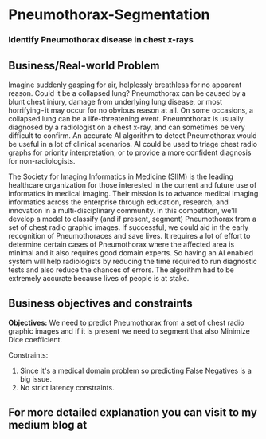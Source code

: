 # Pneumothorax-Segmentation
### Identify Pneumothorax disease in chest x-rays
## Business/Real-world Problem
Imagine suddenly gasping for air, helplessly breathless for no apparent reason. Could it be a collapsed lung?
Pneumothorax can be caused by a blunt chest injury, damage from underlying lung disease, or most horrifying - it may occur for no obvious reason at all. On some occasions, a collapsed lung can be a life-threatening event.
Pneumothorax is usually diagnosed by a radiologist on a chest x-ray, and can sometimes be very difficult to confirm. An accurate AI algorithm to detect Pneumothorax would be useful in a lot of clinical scenarios. AI could be used to triage chest radio graphs for priority interpretation, or to provide a more confident diagnosis for non-radiologists.

The Society for Imaging Informatics in Medicine (SIIM) is the leading healthcare organization for those interested in the current and future use of informatics in medical imaging. Their mission is to advance medical imaging informatics across the enterprise through education, research, and innovation in a multi-disciplinary community.
In this competition, we'll develop a model to classify (and if present, segment) Pneumothorax from a set of chest radio graphic images. If successful, we could aid in the early recognition of Pneumothoraces and save lives.
It requires a lot of effort to determine certain cases of Pneumothorax where the affected area is minimal and it also requires good domain experts. So having an AI enabled system will help radiologists by reducing the time required to run diagnostic tests and also reduce the chances of errors. The algorithm had to be extremely accurate because lives of people is at stake.
## Business objectives and constraints
__Objectives:__
We need to predict Pneumothorax from a set of chest radio graphic images and if it is present we need to segment that also
Minimize Dice coefficient.

Constraints:
1. Since it's a medical domain problem so predicting False Negatives  is a big issue.
2. No strict latency constraints.

## For more detailed explanation you can visit to my medium blog at
